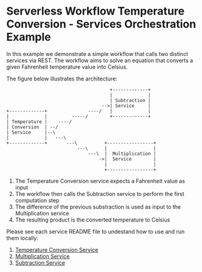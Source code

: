 # Serverless Workflow Temperature Conversion - Services Orchestration Example

In this example we demonstrate a simple workflow that calls two distinct services via REST.
The workflow aims to solve an equation that converts a given Fahrenheit temperature value into Celsius.

The figure below illustrates the architecture:

```
                                      +-------------+  
                                      |             |  
                                      | Subtraction |  
                                   -->| Service     |  
+-------------+               ----/   |             |  
|             |         -----/        +-------------+  
| Temperature |    ----/                               
| Conversion  | --/                                    
| Service     |--\                                     
|             |   ---\                                 
+-------------+       ---\          +-----------------+
                          ---\      |                 |
                              ---\  |  Multiplication |
                                  ->|  Service        |
                                    |                 |
                                    +-----------------+
```

1. The Temperature Conversion service expects a Fahrenheit value as input
2. The workflow then calls the Subtraction service to perform the first computation step
3. The difference of the previous substraction is used as input to the Multiplication service
4. The resulting product is the converted temperature to Celsius

Please see each service README file to undestand how to use and run them locally:

1. [Temperature Conversion Service](conversion-service)
2. [Multiplication Service](multiplication-service)
3. [Subtraction Service](subtraction-service)

